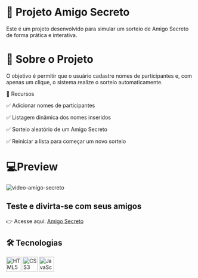 # 🎁 Projeto Amigo Secreto

Este é um projeto desenvolvido para simular um sorteio de Amigo Secreto de forma prática e interativa.
# 📌 Sobre o Projeto

O objetivo é permitir que o usuário cadastre nomes de participantes e, com apenas um clique, o sistema realize o sorteio automaticamente.

🔑 Recursos

✅ Adicionar nomes de participantes

✅ Listagem dinâmica dos nomes inseridos

✅ Sorteio aleatório de um Amigo Secreto

✅ Reiniciar a lista para começar um novo sorteio



 # 💻Preview

![video-amigo-secreto](https://github.com/user-attachments/assets/4eeb8a03-98f7-43d3-9347-480b4c693f07)

## Teste e divirta-se com seus amigos
👉 Acesse aqui: [Amigo Secreto](https://github.com/antonielacastro/challenge-amigo-secreto)


## 🛠 Tecnologias

<p align="left">
  <img src="https://cdn.jsdelivr.net/gh/devicons/devicon/icons/html5/html5-original.svg" alt="HTML5" width="40" height="40"/>
  <img src="https://cdn.jsdelivr.net/gh/devicons/devicon/icons/css3/css3-original.svg" alt="CSS3" width="40" height="40"/>
  <img src="https://cdn.jsdelivr.net/gh/devicons/devicon/icons/javascript/javascript-original.svg" alt="JavaScript" width="40" height="40"/>
</p>


